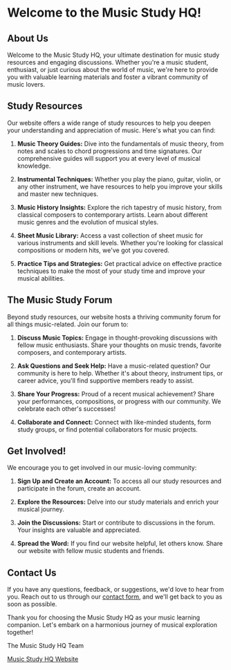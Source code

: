 # Welcome to the Music Study HQ!

## About Us

Welcome to the Music Study HQ, your ultimate destination for music study resources and engaging discussions. Whether you're a music student, enthusiast, or just curious about the world of music, we're here to provide you with valuable learning materials and foster a vibrant community of music lovers.

## Study Resources

Our website offers a wide range of study resources to help you deepen your understanding and appreciation of music. Here's what you can find:

1. **Music Theory Guides:** Dive into the fundamentals of music theory, from notes and scales to chord progressions and time signatures. Our comprehensive guides will support you at every level of musical knowledge.

2. **Instrumental Techniques:** Whether you play the piano, guitar, violin, or any other instrument, we have resources to help you improve your skills and master new techniques.

3. **Music History Insights:** Explore the rich tapestry of music history, from classical composers to contemporary artists. Learn about different music genres and the evolution of musical styles.


4. **Sheet Music Library:** Access a vast collection of sheet music for various instruments and skill levels. Whether you're looking for classical compositions or modern hits, we've got you covered.

5. **Practice Tips and Strategies:** Get practical advice on effective practice techniques to make the most of your study time and improve your musical abilities.

## The Music Study Forum

Beyond study resources, our website hosts a thriving community forum for all things music-related. Join our forum to:

1. **Discuss Music Topics:** Engage in thought-provoking discussions with fellow music enthusiasts. Share your thoughts on music trends, favorite composers, and contemporary artists.

2. **Ask Questions and Seek Help:** Have a music-related question? Our community is here to help. Whether it's about theory, instrument tips, or career advice, you'll find supportive members ready to assist.

3. **Share Your Progress:** Proud of a recent musical achievement? Share your performances, compositions, or progress with our community. We celebrate each other's successes!

4. **Collaborate and Connect:** Connect with like-minded students, form study groups, or find potential collaborators for music projects.

## Get Involved!

We encourage you to get involved in our music-loving community:

1. **Sign Up and Create an Account:** To access all our study resources and participate in the forum, create an account.

2. **Explore the Resources:** Delve into our study materials and enrich your musical journey.

3. **Join the Discussions:** Start or contribute to discussions in the forum. Your insights are valuable and appreciated.

4. **Spread the Word:** If you find our website helpful, let others know. Share our website with fellow music students and friends.

## Contact Us

If you have any questions, feedback, or suggestions, we'd love to hear from you. Reach out to us through our [contact form](mailto:contact@musicstudyhq.com), and we'll get back to you as soon as possible.

Thank you for choosing the Music Study HQ as your music learning companion. Let's embark on a harmonious journey of musical exploration together!

The Music Study HQ Team

[Music Study HQ Website](https://www.musicstudyhq.com)
